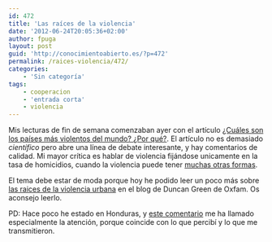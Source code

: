 ```yaml
---
id: 472
title: 'Las raíces de la violencia'
date: '2012-06-24T20:05:36+02:00'
author: fpuga
layout: post
guid: 'http://conocimientoabierto.es/?p=472'
permalink: /raices-violencia/472/
categories:
    - 'Sin categoría'
tags:
    - cooperacion
    - 'entrada corta'
    - violencia
---
```


Mis lecturas de fin de semana comenzaban ayer con el artículo [¿Cuáles son los países más violentos del mundo? ¿Por qué?](http://principiamarsupia.wordpress.com/2012/06/19/cuales-son-los-paises-mas-violentos-del-mundo-por-que/). El artículo no es demasiado *científico* pero abre una línea de debate interesante, y hay comentarios de calidad. Mi mayor crítica es hablar de violencia fijándose unicamente en la tasa de homicidios, cuando la violencia puede tener [muchas otras formas](http://sociedad.elpais.com/sociedad/2012/06/22/actualidad/1340392754_868819.html).

El tema debe estar de moda porque hoy he podido leer un poco más sobre [las raices de la violencia urbana](http://www.oxfamblogs.org/fp2p/?p=10555) en el blog de Duncan Green de Oxfam. Os aconsejo leerlo.

PD: Hace poco he estado en Honduras, y [este comentario](http://principiamarsupia.wordpress.com/2012/06/19/cuales-son-los-paises-mas-violentos-del-mundo-por-que/#comment-3987) me ha llamado especialmente la atención, porque coincide con lo que percibí y lo que me transmitieron.